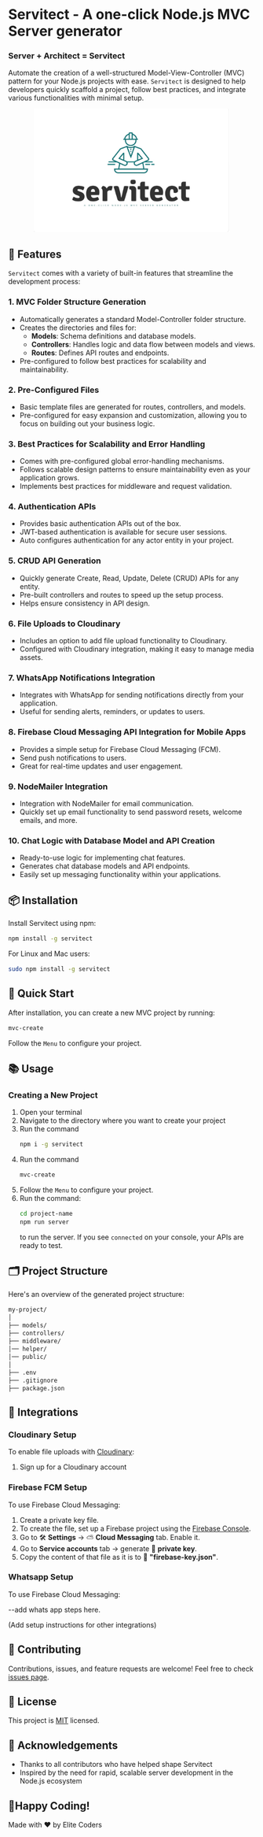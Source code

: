 # Servitect - A one-click Node.js MVC Server generator

### **Server + Architect = Servitect**
 
Automate the creation of a well-structured Model-View-Controller (MVC) pattern for your Node.js projects with ease. `Servitect` is designed to help developers quickly scaffold a project, follow best practices, and integrate various functionalities with minimal setup.

<div align="center">
<img src="https://github.com/kushkapadia/servitect/blob/main/servitectLogo.jpeg" alt="Description" width="400" height="250">
</div>



## 🚀 **Features**

`Servitect` comes with a variety of built-in features that streamline the development process:

### 1. MVC Folder Structure Generation

- Automatically generates a standard Model-Controller folder structure.
- Creates the directories and files for:
  - **Models**: Schema definitions and database models.
  - **Controllers**: Handles logic and data flow between models and views.
  - **Routes**: Defines API routes and endpoints.
- Pre-configured to follow best practices for scalability and maintainability.

### 2. Pre-Configured Files

- Basic template files are generated for routes, controllers, and models.
- Pre-configured for easy expansion and customization, allowing you to focus on building out your business logic.

### 3. Best Practices for Scalability and Error Handling

- Comes with pre-configured global error-handling mechanisms.
- Follows scalable design patterns to ensure maintainability even as your application grows.
- Implements best practices for middleware and request validation.

### 4. Authentication APIs

- Provides basic authentication APIs out of the box.
- JWT-based authentication is available for secure user sessions.
- Auto configures authentication for any actor entity in your project.

### 5. CRUD API Generation

- Quickly generate Create, Read, Update, Delete (CRUD) APIs for any entity.
- Pre-built controllers and routes to speed up the setup process.
- Helps ensure consistency in API design.

### 6. File Uploads to Cloudinary

- Includes an option to add file upload functionality to Cloudinary.
- Configured with Cloudinary integration, making it easy to manage media assets.

### 7. WhatsApp Notifications Integration

- Integrates with WhatsApp for sending notifications directly from your application.
- Useful for sending alerts, reminders, or updates to users.

### 8. Firebase Cloud Messaging API Integration for Mobile Apps

- Provides a simple setup for Firebase Cloud Messaging (FCM).
- Send push notifications to users.
- Great for real-time updates and user engagement.

### 9. NodeMailer Integration

- Integration with NodeMailer for email communication.
- Quickly set up email functionality to send password resets, welcome emails, and more.

### 10. Chat Logic with Database Model and API Creation

- Ready-to-use logic for implementing chat features.
- Generates chat database models and API endpoints.
- Easily set up messaging functionality within your applications.

## 📦 **Installation**

Install Servitect using npm:

```bash
npm install -g servitect
```

For Linux and Mac users:

```bash
sudo npm install -g servitect
```

## 🏁 **Quick Start**

After installation, you can create a new MVC project by running:

```bash
mvc-create
```

Follow the `Menu` to configure your project.

## 📚 **Usage**

### Creating a New Project

1. Open your terminal
2. Navigate to the directory where you want to create your project
3. Run the command
   ```bash
   npm i -g servitect
   ```
4. Run the command
   ```bash
   mvc-create
   ```
5. Follow the `Menu` to configure your project.
6. Run the command:
   ```bash
   cd project-name
   npm run server
   ```
   to run the server.
   If you see `connected` on your console, your APIs are ready to test.

## 🗂️ **Project Structure**

Here's an overview of the generated project structure:

```
my-project/
│
├── models/
├── controllers/
├── middleware/
│── helper/
│── public/
│
├── .env
├── .gitignore
├── package.json
```

## 🔌 **Integrations**

### Cloudinary Setup

To enable file uploads with [Cloudinary](https://cloudinary.com/):

1. Sign up for a Cloudinary account

### Firebase FCM Setup

To use Firebase Cloud Messaging:

1. Create a private key file.
2. To create the file, set up a Firebase project using the [Firebase Console](https://console.firebase.google.com/u/0/?pli=1).
3. Go to 🛠️ **Settings** -> ⛅ **Cloud Messaging** tab. Enable it.
4. Go to **Service accounts** tab -> generate 🔐 **private key**.
5. Copy the content of that file as it is to 📂 **"firebase-key.json"**.

### Whatsapp Setup

To use Firebase Cloud Messaging:

--add whats app steps here.

(Add setup instructions for other integrations)

## 🤝 Contributing

Contributions, issues, and feature requests are welcome! Feel free to check [issues page](https://github.com/kushkapadia/servitect/issues).

## 📄 License

This project is [MIT](https://opensource.org/licenses/MIT) licensed.

## 🙏 Acknowledgements

- Thanks to all contributors who have helped shape Servitect
- Inspired by the need for rapid, scalable server development in the Node.js ecosystem

## 🚀Happy Coding!

Made with ❤️ by Elite Coders
